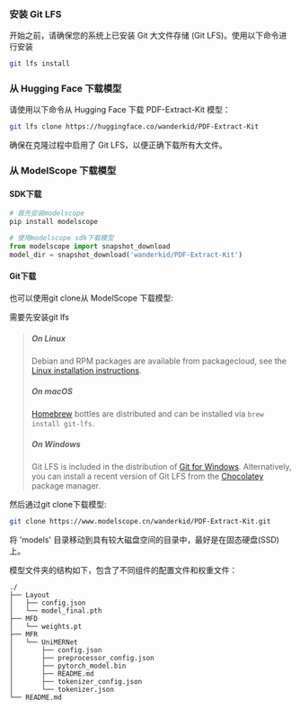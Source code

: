 ### 安装 Git LFS
开始之前，请确保您的系统上已安装 Git 大文件存储 (Git LFS)。使用以下命令进行安装

```bash
git lfs install
```

### 从 Hugging Face 下载模型
请使用以下命令从 Hugging Face 下载 PDF-Extract-Kit 模型：

```bash
git lfs clone https://huggingface.co/wanderkid/PDF-Extract-Kit
```

确保在克隆过程中启用了 Git LFS，以便正确下载所有大文件。


### 从 ModelScope 下载模型

#### SDK下载

```bash
# 首先安装modelscope
pip install modelscope
```

```python
# 使用modelscope sdk下载模型
from modelscope import snapshot_download
model_dir = snapshot_download('wanderkid/PDF-Extract-Kit')
```

#### Git下载
也可以使用git clone从 ModelScope 下载模型:

需要先安装git lfs

>##### On Linux
>
>Debian and RPM packages are available from packagecloud, see the [Linux installation instructions](INSTALLING.md).
>
>##### On macOS
>
>[Homebrew](https://brew.sh) bottles are distributed and can be installed via `brew install git-lfs`.
>
>##### On Windows
>
>Git LFS is included in the distribution of [Git for Windows](https://gitforwindows.org/).
>Alternatively, you can install a recent version of Git LFS from the [Chocolatey](https://chocolatey.org/) package manager.

然后通过git clone下载模型:
```bash
git clone https://www.modelscope.cn/wanderkid/PDF-Extract-Kit.git
```


将 'models' 目录移动到具有较大磁盘空间的目录中，最好是在固态硬盘(SSD)上。


模型文件夹的结构如下，包含了不同组件的配置文件和权重文件：
```
./
├── Layout
│   ├── config.json
│   └── model_final.pth
├── MFD
│   └── weights.pt
├── MFR
│   └── UniMERNet
│       ├── config.json
│       ├── preprocessor_config.json
│       ├── pytorch_model.bin
│       ├── README.md
│       ├── tokenizer_config.json
│       └── tokenizer.json
└── README.md
```
